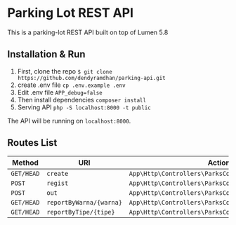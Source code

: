 # Parking Lot REST API

This is a parking-lot REST API built on top of Lumen 5.8

## Installation & Run

1. First, clone the repo
   `$ git clone https://github.com/dendyramdhan/parking-api.git`
2. create .env file
   `cp .env.example .env`
3. Edit .env file
   `APP_debug=false`
4. Then install dependencies
   `composer install`
5. Serving API
   `php -S localhost:8000 -t public`

The API will be running on `localhost:8000`.

## Routes List

| Method     | URI                     | Action                                               |
| ---------- | ----------------------- | ---------------------------------------------------- |
| `GET/HEAD` | `create`                | `App\Http\Controllers\ParksController@create`        |
| `POST`     | `regist`                | `App\Http\Controllers\ParksController@regist`        |
| `POST`     | `out`                   | `App\Http\Controllers\ParksController@out`           |
| `GET/HEAD` | `reportByWarna/{warna}` | `App\Http\Controllers\ParksController@reportByWarna` |
| `GET/HEAD` | `reportByTipe/{tipe}`   | `App\Http\Controllers\ParksController@reportByTipe`  |

